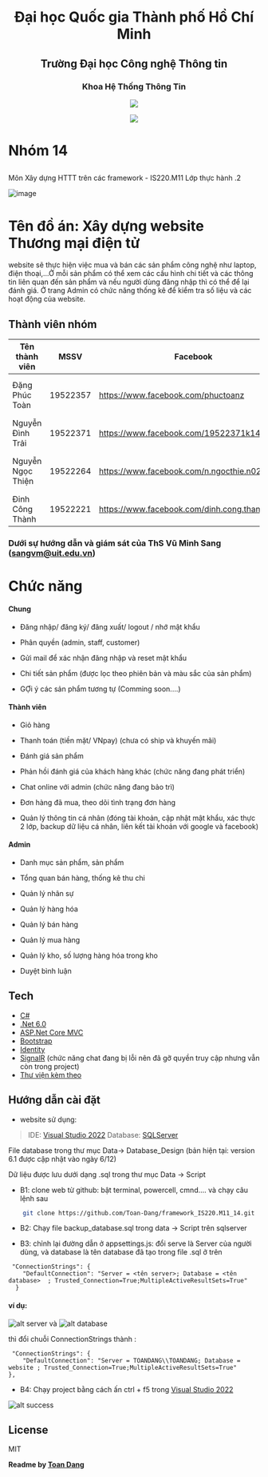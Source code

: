 <h1 align="center"> Đại học Quốc gia Thành phố Hồ Chí Minh</h1>
<h2 align="center"> Trường Đại học Công nghệ Thông tin</h1>
<h3 align="center"> Khoa Hệ Thống Thông Tin</h1>
<p align="center">
  <img src="https://github.com/ThienThomas/Exping/assets/91732816/46a7df38-9be8-4fde-914d-f97412bcc543" />
</p>
<p align="center">
  <img src="https://github.com/ThienThomas/Exping/assets/91732816/46f57380-59e9-40ef-88b4-fab257979dec" />
</p>

# Nhóm 14
## 
Môn Xây dựng HTTT trên các framework - IS220.M11
Lớp thực hành .2

![image](https://github.com/Toan-Dang/framework_IS220.M11_14/assets/91732816/14191688-4a9b-439b-a363-ee1f1583206c)

# Tên đồ án: Xây dựng website Thương mại điện tử
  website sẽ thực hiện việc mua và bán các sản phẩm công nghệ như laptop, điện thoại,...Ở mỗi sản phẩm có thể xem các cấu hình chi tiết và các thông tin liên quan đến sản phẩm
  và nếu người dùng đăng nhập thì có thể để lại đánh giá. Ở trang Admin có chức năng thống kê để kiểm tra số liệu và các hoạt động của website.
 
## Thành viên nhóm

| Tên thành viên | MSSV | Facebook | SDT | Nhiệm vụ | Đánh giá |
| ------ | ------ | ------ | ------ | ------ | ------ |
| Đặng Phúc Toàn | 19522357 | https://www.facebook.com/phuctoanz | 0329 487 988 | làm những thứ còn lại | 100% |
| Nguyễn Đình Trải| 19522371 | https://www.facebook.com/19522371k14 | 0376 101 877 | appchat | 100% |
| Nguyễn Ngọc Thiện | 19522264 | https://www.facebook.com/n.ngocthie.n0203 | 0366 485 663 | giao diện người dùng  | 100% |
| Đinh Công Thành | 19522221  | https://www.facebook.com/dinh.cong.thanh.1108 | 0936 117 465 | excel, data | 100% |

### Dưới sự hướng dẫn và giám sát của ThS Vũ Minh Sang (sangvm@uit.edu.vn)
# Chức năng

#### Chung

- Đăng nhập/ đăng ký/ đăng xuất/ logout / nhớ mật khẩu

- Phân quyền (admin, staff, customer)

- Gửi mail để xác nhận đăng nhập và reset mật khẩu 

- Chi tiết sản phẩm (được lọc theo phiên bản và màu sắc của sản phẩm)

- GỢi ý các sản phẩm tương tự (Comming soon....)

#### Thành viên

- Giỏ hàng

- Thanh toán (tiền mặt/ VNpay) (chưa có ship và khuyến mãi)

- Đánh giá sản phẩm

- Phản hồi đánh giá của khách hàng khác (chức năng đang phát triển)

- Chat online với admin (chức năng đang bảo trì)

- Đơn hàng đã mua, theo dõi tình trạng đơn hàng

- Quản lý thông tin cá nhân (đóng tài khoản, cập nhật mật khẩu, xác thực 2 lớp, backup dữ liệu cá nhân, liên kết tài khoản với google và facebook)

#### Admin

- Danh mục sản phẩm, sản phẩm

- Tổng quan bán hàng, thống kê thu chi

- Quản lý nhân sự

- Quản lý hàng hóa

- Quản lý bán hàng 

- Quản lý mua hàng

- Quản lý kho, số lượng hàng hóa trong kho

- Duyệt bình luận

## Tech

- [C#] 
- [.Net 6.0] 
- [ASP.Net Core MVC]
- [Bootstrap] 
- [Identity]
- [SignalR]  (chức năng chat đang bị lỗi nên đã gỡ quyền truy cập nhưng vẫn còn trong project)
- [Thư viện kèm theo]

## Hướng dẫn cài đặt    

- website sử dụng: 
> IDE: [Visual Studio 2022]
Database: [SQLServer]

File database trong thư mục Data-> Database_Design (bản hiện tại: version 6.1 được cập nhật vào ngày 6/12)

Dữ liệu được lưu dưới dạng .sql trong thư mục Data -> Script 

- B1: clone web từ github: bật terminal, powercell, cmnd.... và chạy câu lệnh sau

```sh
    git clone https://github.com/Toan-Dang/framework_IS220.M11_14.git
```


- B2: Chạy file backup_database.sql trong data -> Script trên sqlserver

- B3: chỉnh lại đường dẫn ở appsettings.js: 
  đổi serve là Server của người dùng, và database là tên database đã tạo trong file .sql ở trên 


``` 
 "ConnectionStrings": {
    "DefaultConnection": "Server = <tên server>; Database = <tên database>  ; Trusted_Connection=True;MultipleActiveResultSets=True"
  }
```
#### ví dụ: 
![alt server](https://media.discordapp.net/attachments/871665355108520006/926858688097058846/unknown.png)
và 
![alt database](https://media.discordapp.net/attachments/871665355108520006/926859024337600542/unknown.png)

thì đổi chuỗi ConnectionStrings thành : 

``` 
 "ConnectionStrings": {
    "DefaultConnection": "Server = TOANDANG\\TOANDANG; Database = website ; Trusted_Connection=True;MultipleActiveResultSets=True"
},
```
- B4: Chạy project bằng cách ấn ctrl + f5 trong [Visual Studio 2022]

![alt success](https://media.discordapp.net/attachments/871665355108520006/926859983654621194/unknown.png?width=1191&height=670
)

## License

MIT

**Readme by [Toan Dang]**

[//]: # (These are reference links used in the body of this note and get stripped out when the markdown processor does its job. There is no need to format nicely because it shouldn't be seen. Thanks SO - http://stackoverflow.com/questions/4823468/store-comments-in-markdown-syntax)

 [C#]: <https://docs.microsoft.com/vi-vn/dotnet/csharp/>
 [.Net 6.0]: <https://dotnet.microsoft.com/en-us/download/dotnet/6.0>
 [ASP.Net Core MVC]: <https://docs.microsoft.com/vi-vn/aspnet/core/tutorials/first-mvc-app/start-mvc?view=aspnetcore-2.1&tabs=visual-studio>
 [Bootstrap]: <https://getbootstrap.com/>
[Toan Dang]: <https://github.com/Toan-Dang>
 [Visual Studio 2022]: <https://visualstudio.microsoft.com/downloads/>
 [SQLServer]: <https://www.microsoft.com/en-us/sql-server/sql-server-downloads>
 [SignalR]: <https://dotnet.microsoft.com/en-us/apps/aspnet/signalr>
 [Identity]: <https://docs.microsoft.com/en-us/aspnet/core/security/authentication/identity?view=aspnetcore-6.0&tabs=visual-studio>
 [Thư viện kèm theo]: <https://github.com/Toan-Dang/framework_IS220.M11_14/network/dependencies>

